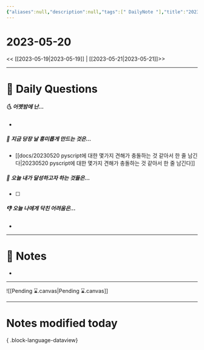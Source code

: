 ```yaml
---
{"aliases":null,"description":null,"tags":[" DailyNote "],"title":"2023-05-20","created":"2023-05-20T12:05:20","updated":"2023-07-15T21:30:20","dg-publish":true,"permalink":"/docs/daily-notes/2023-05-20/","dgPassFrontmatter":true}
---
```



# 2023-05-20

<< [[2023-05-19\|2023-05-19]] | [[2023-05-21\|2023-05-21]]>>

---

# 📅 Daily Questions

##### 🌜 어젯밤에 난...

- 

##### 🙌 지금 당장 날 흥미롭게 만드는 것은...

- [[docs/20230520 pyscript에 대한 몇가지 견해가 충돌하는 것 같아서 한 줄 남긴다\|20230520 pyscript에 대한 몇가지 견해가 충돌하는 것 같아서 한 줄 남긴다]]

##### 🚀 오늘 내가 달성하고자 하는 것들은...

- [ ] 

##### 👎 오늘 나에게 닥친 어려움은...

- 

---

# 📝 Notes

- 

___

![[Pending ⌛.canvas\|Pending ⌛.canvas]]

---

# Notes modified today


{ .block-language-dataview}
